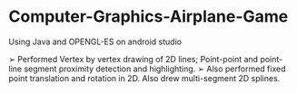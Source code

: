 # Computer-Graphics-Airplane-Game
Using Java and OPENGL-ES on android studio

➢ Performed Vertex by vertex drawing of 2D lines; Point-point and point-line segment proximity detection and highlighting.
➢ Also performed fixed point translation and rotation in 2D. Also drew multi-segment 2D splines.
